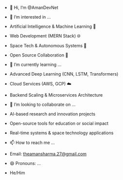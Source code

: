 - 👋 Hi, I’m @AmanDevNet
  
- 👀 I’m interested in ...
- Artificial Intelligence & Machine Learning 🤖  
- Web Development (MERN Stack) 🌐  
- Space Tech & Autonomous Systems 🚀  
- Open Source Collaboration 🤝
  
- 🌱 I’m currently learning ...
- Advanced Deep Learning (CNN, LSTM, Transformers)   
- Cloud Services (AWS, GCP) ☁️  
- Backend Scaling & Microservices Architecture
  
- 💞️ I’m looking to collaborate on ...
- AI-based research and innovation projects  
- Open-source tools for education or social impact  
- Real-time systems & space technology applications
  
- 📫 How to reach me ...
- Email: theamansharma.27@gmail.com
  
- 😄 Pronouns: ...
- He/Him
  

<!---
AmanDevNet/AmanDevNet is a ✨ special ✨ repository because its `README.md` (this file) appears on your GitHub profile.
You can click the Preview link to take a look at your changes.
--->
